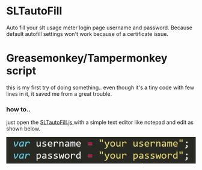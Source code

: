# SLTautoFill
Auto fill your slt usage meter login page username and password. Because default autofill settings won't work because of a certificate issue.


<h1>Greasemonkey/Tampermonkey script</h1>

this is my first try of doing something..
even though it's a tiny code with few lines in it, it saved me from a great trouble.

<h3>how to..</h3>

just open the <a href="https://github.com/akhilasuraj/SLTautoFill/blob/master/SLTautoFill.js"> SLTautoFill.js </a> with a simple text editor like notepad and edit as shown below.

<img src="https://github.com/akhilasuraj/SLTautoFill/blob/master/howToSetup.png">


